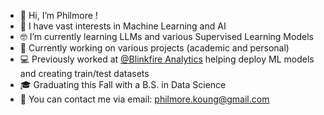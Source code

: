 - 👋 Hi, I’m Philmore !
- 👀 I have vast interests in Machine Learning and AI 
- 🤓 I’m currently learning LLMs and various Supervised Learning Models
- 💼 Currently working on various projects (academic and personal)
- 💻 Previously worked at [@Blinkfire Analytics](https://www.blinkfire.com/landing) helping deploy ML models and creating train/test datasets
- 🎓 Graduating this Fall with a B.S. in Data Science 
- 📩 You can contact me via email: philmore.koung@gmail.com

<!---
philmorefkoung/philmorefkoung is a ✨ special ✨ repository because its `README.md` (this file) appears on your GitHub profile.
You can click the Preview link to take a look at your changes.
--->
